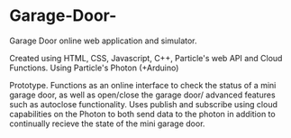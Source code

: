 # Garage-Door-

Garage Door online web application and simulator. 

Created using HTML, CSS, Javascript, C++, Particle's web API and Cloud Functions. Using Particle's Photon (+Arduino)

Prototype. Functions as an online interface to check the status of a mini garage door, as well as open/close the garage door/ advanced
features such as autoclose functionality. Uses publish and subscribe using cloud capabilities on the Photon to both send data
to the photon in addition to continually recieve the state of the mini garage door. 
